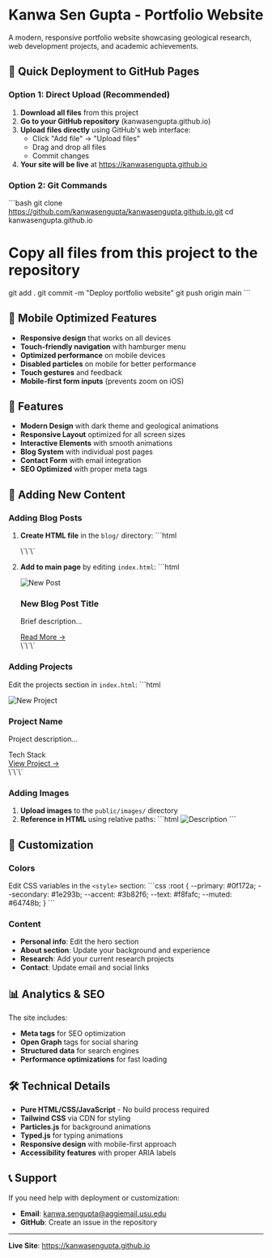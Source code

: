 # Kanwa Sen Gupta - Portfolio Website

A modern, responsive portfolio website showcasing geological research, web development projects, and academic achievements.

## 🚀 Quick Deployment to GitHub Pages

### Option 1: Direct Upload (Recommended)
1. **Download all files** from this project
2. **Go to your GitHub repository** (kanwasengupta.github.io)
3. **Upload files directly** using GitHub's web interface:
   - Click "Add file" → "Upload files"
   - Drag and drop all files
   - Commit changes
4. **Your site will be live** at https://kanwasengupta.github.io

### Option 2: Git Commands
\`\`\`bash
git clone https://github.com/kanwasengupta/kanwasengupta.github.io.git
cd kanwasengupta.github.io
# Copy all files from this project to the repository
git add .
git commit -m "Deploy portfolio website"
git push origin main
\`\`\`

## 📱 Mobile Optimized Features

- **Responsive design** that works on all devices
- **Touch-friendly navigation** with hamburger menu
- **Optimized performance** on mobile devices
- **Disabled particles** on mobile for better performance
- **Touch gestures** and feedback
- **Mobile-first form inputs** (prevents zoom on iOS)

## 🎨 Features

- **Modern Design** with dark theme and geological animations
- **Responsive Layout** optimized for all screen sizes
- **Interactive Elements** with smooth animations
- **Blog System** with individual post pages
- **Contact Form** with email integration
- **SEO Optimized** with proper meta tags

## 📝 Adding New Content

### Adding Blog Posts

1. **Create HTML file** in the `blog/` directory:
   \`\`\`html
   <!-- blog/new-post.html -->
   <!DOCTYPE html>
   <html lang="en">
   <!-- Copy structure from existing blog posts -->
   \`\`\`

2. **Add to main page** by editing `index.html`:
   \`\`\`html
   <!-- Add new article in the blog section -->
   <article class="bg-slate-800/50 p-6 rounded-lg border border-slate-700 fade-in hover-scale">
       <img src="public/images/blog/new-image.jpg" alt="New Post" class="w-full h-48 object-cover rounded-lg mb-4">
       <h3 class="text-xl font-bold mb-3">New Blog Post Title</h3>
       <p class="text-gray-300 mb-4">Brief description...</p>
       <a href="blog/new-post.html" class="text-blue-400 hover:text-blue-300 font-medium">Read More →</a>
   </article>
   \`\`\`

### Adding Projects

Edit the projects section in `index.html`:
\`\`\`html
<div class="bg-slate-800/50 p-6 rounded-lg border border-slate-700 fade-in hover-scale">
    <img src="public/images/new-project.png" alt="New Project" class="w-full h-48 object-cover rounded-lg mb-4">
    <h3 class="text-xl font-bold mb-3">Project Name</h3>
    <p class="text-gray-300 mb-4">Project description...</p>
    <div class="flex flex-wrap gap-2 mb-4">
        <span class="bg-blue-600/20 text-blue-400 px-2 py-1 rounded text-sm">Tech Stack</span>
    </div>
    <a href="#" class="text-blue-400 hover:text-blue-300 font-medium">View Project →</a>
</div>
\`\`\`

### Adding Images

1. **Upload images** to the `public/images/` directory
2. **Reference in HTML** using relative paths:
   \`\`\`html
   <img src="public/images/your-image.jpg" alt="Description">
   \`\`\`

## 🔧 Customization

### Colors
Edit CSS variables in the `<style>` section:
\`\`\`css
:root {
    --primary: #0f172a;
    --secondary: #1e293b;
    --accent: #3b82f6;
    --text: #f8fafc;
    --muted: #64748b;
}
\`\`\`

### Content
- **Personal info**: Edit the hero section
- **About section**: Update your background and experience
- **Research**: Add your current research projects
- **Contact**: Update email and social links

## 📊 Analytics & SEO

The site includes:
- **Meta tags** for SEO optimization
- **Open Graph** tags for social sharing
- **Structured data** for search engines
- **Performance optimizations** for fast loading

## 🛠️ Technical Details

- **Pure HTML/CSS/JavaScript** - No build process required
- **Tailwind CSS** via CDN for styling
- **Particles.js** for background animations
- **Typed.js** for typing animations
- **Responsive design** with mobile-first approach
- **Accessibility features** with proper ARIA labels

## 📞 Support

If you need help with deployment or customization:
- **Email**: kanwa.sengupta@aggiemail.usu.edu
- **GitHub**: Create an issue in the repository

---

**Live Site**: https://kanwasengupta.github.io
